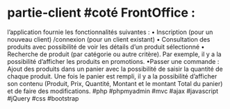 # partie-client #coté FrontOffice :
 l’application fournie les fonctionnalités suivantes :
• Inscription (pour un nouveau client) /connexion (pour un client existant)
• Consultation des produits avec possibilité de voir les détails d’un produit sélectionné 
• Recherche de produit (par catégorie ou autre critère). Par exemple, il y a la possibilité 
d’afficher les produits en promotions.
•Passer une commande : Ajout des produits dans un panier avec la possibilité de saisir 
la quantité de chaque produit. Une fois le panier est rempli, il y a la possibilité 
d’afficher son contenu (Produit, Prix, Quantité, Montant et le montant Total du panier) 
et de faire des modifications.
#php #phpmyadmin #mvc #ajax #javascript #jQuery #css #bootstrap 
